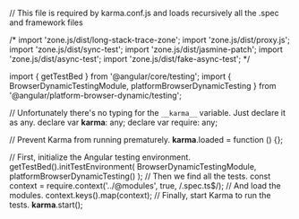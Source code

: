 // This file is required by karma.conf.js and loads recursively all the .spec and framework files

/*
import 'zone.js/dist/long-stack-trace-zone';
import 'zone.js/dist/proxy.js';
import 'zone.js/dist/sync-test';
import 'zone.js/dist/jasmine-patch';
import 'zone.js/dist/async-test';
import 'zone.js/dist/fake-async-test';
*/

import { getTestBed } from '@angular/core/testing';
import {
  BrowserDynamicTestingModule,
  platformBrowserDynamicTesting
} from '@angular/platform-browser-dynamic/testing';


// Unfortunately there's no typing for the `__karma__` variable. Just declare it as any.
declare var __karma__: any;
declare var require: any;

// Prevent Karma from running prematurely.
__karma__.loaded = function () {};

// First, initialize the Angular testing environment.
getTestBed().initTestEnvironment(
  BrowserDynamicTestingModule,
  platformBrowserDynamicTesting()
);
// Then we find all the tests.
const context = require.context('../@modules', true, /\.spec\.ts$/);
// And load the modules.
context.keys().map(context);
// Finally, start Karma to run the tests.
__karma__.start();

